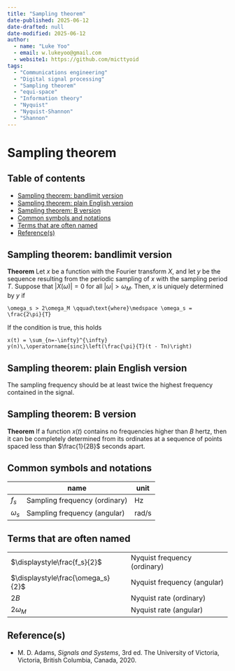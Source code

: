 ```yaml
---
title: "Sampling theorem"
date-published: 2025-06-12
date-drafted: null
date-modified: 2025-06-12
author:
  - name: "Luke Yoo"
  - email: w.lukeyoo@gmail.com
  - website1: https://github.com/micttyoid
tags:
  - "Communications engineering"
  - "Digital signal processing"
  - "Sampling theorem"
  - "equi-space"
  - "Information theory"
  - "Nyquist"  
  - "Nyquist-Shannon"
  - "Shannon"
---
```


# Sampling theorem

## Table of contents

- [Sampling theorem: bandlimit version](#sampling-theorem-bandlimit-version)
- [Sampling theorem: plain English version](#sampling-theorem-plain-english-version)
- [Sampling theorem: B version](#sampling-theorem-b-version)
- [Common symbols and notations](#common-symbols-and-notations)
- [Terms that are often named](#terms-that-are-often-named)
- [Reference(s)](#references)

## Sampling theorem: bandlimit version

**Theorem** Let $x$ be a function with the Fourier transform $X$, and let $y$ be the sequence resulting from the periodic sampling of $x$ with the sampling period $T$. Suppose that $|X(\omega)| = 0$ for all $|\omega| > \omega_M$. Then, $x$ is uniquely determined by $y$ if

```[latex]
\omega_s > 2\omega_M \qquad\text{where}\medspace \omega_s = \frac{2\pi}{T}
```

If the condition is true, this holds

```[latex]
x(t) = \sum_{n=-\infty}^{\infty} y(n)\,\operatorname{sinc}\left(\frac{\pi}{T}(t - Tn)\right)
```

## Sampling theorem: plain English version

The sampling frequency should be at least twice the highest frequency contained in the signal.

## Sampling theorem: B version

**Theorem** If a function $x(t)$ contains no frequencies higher than $B$ hertz, then it can be completely determined from its ordinates at a sequence of points spaced less than $\frac{1}{2B}$ seconds apart.

## Common symbols and notations

|                             | name                            | unit    |
|-----------------------------|---------------------------------|---------|
|$f_s$                        | Sampling frequency (ordinary)   | Hz      |
|$\omega_s$                   | Sampling frequency (angular)    | rad/s   |

## Terms that are often named

|                                   |                                |
|-----------------------------------|--------------------------------|
|$\displaystyle\frac{f_s}{2}$       | Nyquist frequency (ordinary)   |
|$\displaystyle\frac{\omega_s}{2}$  | Nyquist frequency (angular)    |
|$\displaystyle 2 B$                | Nyquist rate (ordinary)        |
|$\displaystyle 2 \omega_M$         | Nyquist rate (angular)         |

## Reference(s)

- M. D. Adams, _Signals and Systems_, 3rd ed. The University of Victoria, Victoria, British Columbia, Canada, 2020.